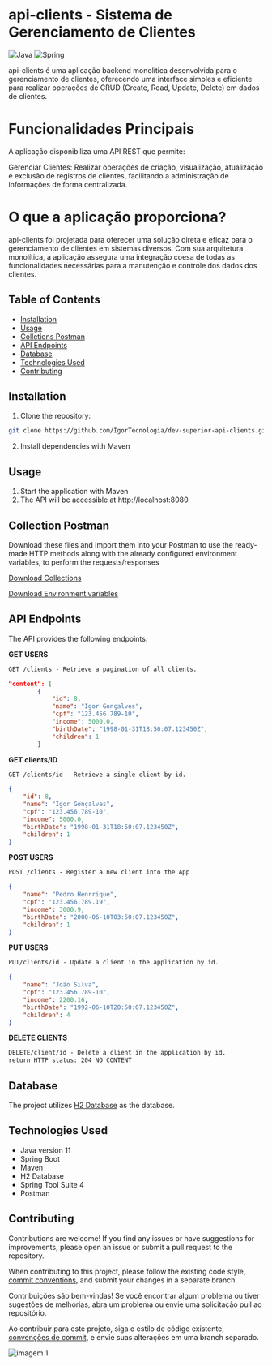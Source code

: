 # api-clients - Sistema de Gerenciamento de Clientes

![Java](https://img.shields.io/badge/java-%23ED8B00.svg?style=for-the-badge&logo=openjdk&logoColor=white)
![Spring](https://img.shields.io/badge/spring-%236DB33F.svg?style=for-the-badge&logo=spring&logoColor=white)

api-clients é uma aplicação backend monolítica desenvolvida para o gerenciamento de clientes, oferecendo uma interface simples e eficiente para realizar operações de CRUD (Create, Read, Update, Delete) em dados de clientes.

# Funcionalidades Principais

A aplicação disponibiliza uma API REST que permite:

Gerenciar Clientes: Realizar operações de criação, visualização, atualização e exclusão de registros de clientes, facilitando a administração de informações de forma centralizada.

# O que a aplicação proporciona?

api-clients foi projetada para oferecer uma solução direta e eficaz para o gerenciamento de clientes em sistemas diversos. Com sua arquitetura monolítica, a aplicação assegura uma integração coesa de todas as funcionalidades necessárias para a manutenção e controle dos dados dos clientes.

## Table of Contents

- [Installation](#installation)
- [Usage](#usage)
- [Colletions Postman](#collection-postman)
- [API Endpoints](#api-endpoints)
- [Database](#database)
- [Technologies Used](#technologies-used)
- [Contributing](#contributing)

## Installation

1. Clone the repository:

```bash
git clone https://github.com/IgorTecnologia/dev-superior-api-clients.git
```

2. Install dependencies with Maven

## Usage

1. Start the application with Maven
2. The API will be accessible at http://localhost:8080

## Collection Postman

Download these files and import them into your Postman to use the ready-made HTTP methods along with the already configured environment variables, to perform the requests/responses

[Download Collections](https://github.com/IgorTecnologia/dev-superior-api-clients/blob/docs-postman/Api-client-Collection.json)

[Download Environment variables](https://github.com/IgorTecnologia/dev-superior-api-clients/blob/docs-postman/Local-host-environment.json)

## API Endpoints
The API provides the following endpoints:

**GET USERS**
```markdown
GET /clients - Retrieve a pagination of all clients.
```
```json
"content": [
        {
            "id": 8,
            "name": "Igor Gonçalves",
            "cpf": "123.456.789-10",
            "income": 5000.0,
            "birthDate": "1998-01-31T18:50:07.123450Z",
            "children": 1
        }
```
**GET clients/ID**
```markdown
GET /clients/id - Retrieve a single client by id.
```

```json
{
    "id": 8,
    "name": "Igor Gonçalves",
    "cpf": "123.456.789-10",
    "income": 5000.0,
    "birthDate": "1998-01-31T18:50:07.123450Z",
    "children": 1
}
```
**POST USERS**
```markdown
POST /clients - Register a new client into the App
```
```json
{
    "name": "Pedro Henrrique",
    "cpf": "123.456.789.19",
    "income": 3000.9,
    "birthDate": "2000-06-10T03:50:07.123450Z",
    "children": 1
}
```
**PUT USERS**
```markdown
PUT/clients/id - Update a client in the application by id.
```
```json
{
    "name": "João Silva",
    "cpf": "123.456.789-10",
    "income": 2200.16,
    "birthDate": "1992-06-10T20:50:07.123450Z",
    "children": 4
}
```
**DELETE CLIENTS**
```markdown
DELETE/client/id - Delete a client in the application by id.
return HTTP status: 204 NO CONTENT
```
## Database
The project utilizes [H2 Database](https://www.h2database.com/html/tutorial.html) as the database.

## Technologies Used

- Java version 11
- Spring Boot
- Maven
- H2 Database
- Spring Tool Suite 4
- Postman

## Contributing

Contributions are welcome! If you find any issues or have suggestions for improvements, please open an issue or submit a pull request to the repository.

When contributing to this project, please follow the existing code style, [commit conventions](https://www.conventionalcommits.org/en/v1.0.0/), and submit your changes in a separate branch.

Contribuições são bem-vindas! Se você encontrar algum problema ou tiver sugestões de melhorias, abra um problema ou envie uma solicitação pull ao repositório.

Ao contribuir para este projeto, siga o estilo de código existente, [convenções de commit](https://medium.com/linkapi-solutions/conventional-commits-pattern-3778d1a1e657), e envie suas alterações em uma branch separado.

![imagem 1](https://freelaweb.com.br/wp-content/uploads/2020/08/873fdc5f-java_spring-608x405.jpg)

